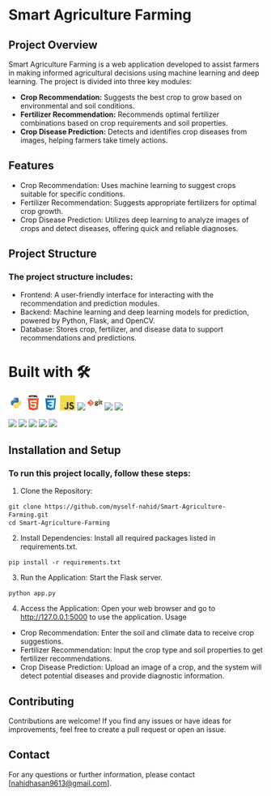 # Smart Agriculture Farming

## Project Overview
Smart Agriculture Farming is a web application developed to assist farmers in making informed agricultural decisions using machine learning and deep learning. The project is divided into three key modules:
-	**Crop Recommendation:** Suggests the best crop to grow based on environmental and soil conditions.
-	**Fertilizer Recommendation:** Recommends optimal fertilizer combinations based on crop requirements and soil properties.
-	**Crop Disease Prediction:** Detects and identifies crop diseases from images, helping farmers take timely actions.
  
## Features
-	Crop Recommendation: Uses machine learning to suggest crops suitable for specific conditions.
-	Fertilizer Recommendation: Suggests appropriate fertilizers for optimal crop growth.
-	Crop Disease Prediction: Utilizes deep learning to analyze images of crops and detect diseases, offering quick and reliable diagnoses.
  
## Project Structure
### The project structure includes:
-	Frontend: A user-friendly interface for interacting with the recommendation and prediction modules.
-	Backend: Machine learning and deep learning models for prediction, powered by Python, Flask, and OpenCV.
-	Database: Stores crop, fertilizer, and disease data to support recommendations and predictions.
  
# Built with 🛠️
<code><img height="30" src="https://raw.githubusercontent.com/github/explore/80688e429a7d4ef2fca1e82350fe8e3517d3494d/topics/python/python.png"></code>
<code><img height="30" src="https://raw.githubusercontent.com/github/explore/80688e429a7d4ef2fca1e82350fe8e3517d3494d/topics/html/html.png"></code>
<code><img height="30" src="https://raw.githubusercontent.com/github/explore/80688e429a7d4ef2fca1e82350fe8e3517d3494d/topics/css/css.png"></code>
<code><img height="30" src="https://raw.githubusercontent.com/github/explore/80688e429a7d4ef2fca1e82350fe8e3517d3494d/topics/javascript/javascript.png"></code>
<code><img height="30" src="https://github.com/tomchen/stack-icons/raw/master/logos/bootstrap.svg"></code>
<code><img height="30" src="https://raw.githubusercontent.com/github/explore/80688e429a7d4ef2fca1e82350fe8e3517d3494d/topics/git/git.png"></code>
<code><img height="30" src="https://symbols.getvecta.com/stencil_80/56_flask.3a79b5a056.jpg"></code>
<code><img height="30" src="https://cdn.iconscout.com/icon/free/png-256/heroku-225989.png"></code>

<code><img height="30" src="https://raw.githubusercontent.com/numpy/numpy/7e7f4adab814b223f7f917369a72757cd28b10cb/branding/icons/numpylogo.svg"></code>
<code><img height="30" src="https://raw.githubusercontent.com/pandas-dev/pandas/761bceb77d44aa63b71dda43ca46e8fd4b9d7422/web/pandas/static/img/pandas.svg"></code>
<code><img height="30" src="https://matplotlib.org/_static/logo2.svg"></code>
<code><img height="30" src="https://upload.wikimedia.org/wikipedia/commons/thumb/0/05/Scikit_learn_logo_small.svg/1280px-Scikit_learn_logo_small.svg.png"></code>
<code><img height="30" src="https://raw.githubusercontent.com/pytorch/pytorch/39fa0b5d0a3b966a50dcd90b26e6c36942705d6d/docs/source/_static/img/pytorch-logo-dark.svg"></code>
  
## Installation and Setup
### To run this project locally, follow these steps:
1.	Clone the Repository:
```
git clone https://github.com/myself-nahid/Smart-Agriculture-Farming.git
cd Smart-Agriculture-Farming
```
2.	Install Dependencies: Install all required packages listed in requirements.txt.
```
pip install -r requirements.txt
```
3.	Run the Application: Start the Flask server.
```
python app.py
```
4.	Access the Application: Open your web browser and go to http://127.0.0.1:5000 to use the application.
Usage
-	Crop Recommendation: Enter the soil and climate data to receive crop suggestions.
-	Fertilizer Recommendation: Input the crop type and soil properties to get fertilizer recommendations.
-	Crop Disease Prediction: Upload an image of a crop, and the system will detect potential diseases and provide diagnostic information.
## Contributing
Contributions are welcome! If you find any issues or have ideas for improvements, feel free to create a pull request or open an issue.

## Contact
For any questions or further information, please contact [nahidhasan9613@gmail.com].

